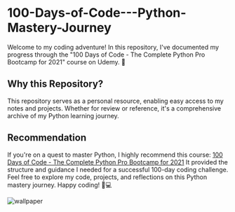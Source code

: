 # 100-Days-of-Code---Python-Mastery-Journey
Welcome to my coding adventure! In this repository, I've documented my progress through the "100 Days of Code - The Complete Python Pro Bootcamp for 2021" course on Udemy. 🚀

## Why this Repository?
This repository serves as a personal resource, enabling easy access to my notes and projects. Whether for review or reference, it's a comprehensive archive of my Python learning journey.
## Recommendation
If you're on a quest to master Python, I highly recommend this course: [100 Days of Code - The Complete Python Pro Bootcamp for 2021](https://www.udemy.com/course/100-days-of-code)  It provided the structure and guidance I needed for a successful 100-day coding challenge.
Feel free to explore my code, projects, and reflections on this Python mastery journey. Happy coding! 🐍💻

![wallpaper](wallpaper.j!pg)
